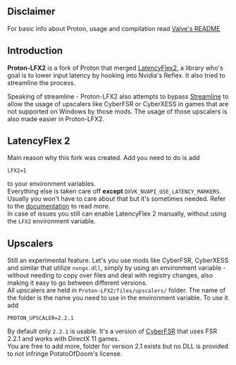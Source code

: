 Disclaimer
----------

For basic info about Proton, usage and compilation read [Valve's README](https://github.com/ValveSoftware/Proton/blob/bleeding-edge/README.md)


Introduction
------------

**Proton-LFX2** is a fork of Proton that merged [LatencyFlex2](https://github.com/ishitatsuyuki/LatencyFleX2), a library who's goal is to lower input latency by hooking into Nvidia's Reflex. It also tried to streamline the process.

Speaking of streamline - Proton-LFX2 also attempts to bypass [Streamline](https://github.com/NVIDIAGameWorks/Streamline/) to allow the usage of upscalers like CyberFSR or CyberXESS in games that are not supported on Windows by those mods. The usage of those upscalers is also made easier in Proton-LFX2.


LatencyFlex 2
------------

Main reason why this fork was created. Add you need to do is add

`LFX2=1`

to your environment variables.   
Everything else is taken care off **except** `DXVK_NVAPI_USE_LATENCY_MARKERS`. Usually you won't have to care about that but it's sometimes needed. Refer to the [documentation](https://github.com/FakeMichau/latencyflex2/blob/master/docs/shim/installing.md#environment-variables) to read more.  
In case of issues you still can enable LatencyFlex 2 manually, without using the `LFX2` environment variable.


Upscalers
------------

Still an experimental feature. Let's you use mods like CyberFSR, CyberXESS and similar that utilize `nvngx.dll`, simply by using an environment variable - without needing to copy over files and deal with registry changes, also making it easy to go between different versions.  
All upscalers are held in `Proton-LFX2/files/upscalers/` folder. The name of the folder is the name you need to use in the environment variable. To use it add

`PROTON_UPSCALER=2.2.1`

By default only `2.2.1` is usable. It's a version of [CyberFSR](https://github.com/PotatoOfDoom/CyberFSR2) that uses FSR 2.2.1 and works with DirectX 11 games.  
You are free to add more, folder for version 2.1 exists but no DLL is provided to not infringe PotatoOfDoom's license.